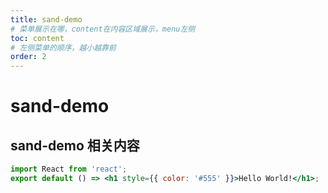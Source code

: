 ```yaml
---
title: sand-demo
# 菜单展示在哪，content在内容区域展示，menu左侧
toc: content
# 左侧菜单的顺序，越小越靠前
order: 2
---
```


# sand-demo

## sand-demo 相关内容

```jsx
import React from 'react';
export default () => <h1 style={{ color: '#555' }}>Hello World!</h1>;
```
